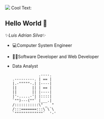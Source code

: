 ![](https://images.cooltext.com/5512259.png)
<a href="http://cooltext.com" target="_top"><img src="https://cooltext.com/images/ct_pixel.gif" width="80" height="15" alt="Cool Text: Logo and Graphics Generator" border="0" /></a>
## Hello World 👋
✨*Luis Adrian Silva*✨
- 💻Computer System Engineer
- 👨‍💻Software Developer and Web Developer 
- Data Analyst



                  .----.
      .---------. | == |
      |.-"""""-.| |----|
      ||       || | == |
      ||       || |----|
      |'-.....-'| |::::|
      `"")---(""` |___.|
      /:::::::::::\" _  "
      /:::=======:::\`\`\
      `"""""""""""""`  '-'
